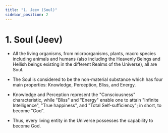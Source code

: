```yaml
---
title: "1. Jeev (Soul)"
sidebar_position: 2
---
```


# 1. Soul (Jeev)

- All the living organisms, from microorganisms, plants, macro species including animals and humans (also including the Heavenly Beings and Hellish beings existing in the different Realms of the Universe), all are Soul.

- The Soul is considered to be the non-material substance which has four main properties: Knowledge, Perception, Bliss, and Energy.

- Knowledge and Perception represent the "Consciousness" characteristic, while "Bliss" and "Energy" enable one to attain "Infinite Intelligence", "True happiness", and "Total Self-sufficiency"; in short, to become "God".

- Thus, every living entity in the Universe possesses the capability to become God.
